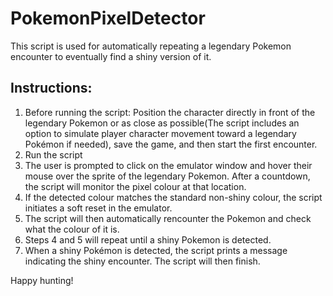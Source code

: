 # PokemonPixelDetector

This script is used for automatically repeating a legendary Pokemon encounter to eventually find a shiny version of it. 

## Instructions:
1. Before running the script: Position the character directly in front of the legendary Pokemon or as close as possible(The script includes an option to simulate player character movement toward a legendary Pokémon if needed), save the game, and then start the first encounter.
2. Run the script
3. The user is prompted to click on the emulator window and hover their mouse over the sprite of the legendary Pokemon. After a countdown, the script will monitor the pixel colour at that location.
4. If the detected colour matches the standard non-shiny colour, the script initiates a soft reset in the emulator.
5. The script will then automatically rencounter the Pokemon and check what the colour of it is.
6. Steps 4 and 5 will repeat until a shiny Pokemon is detected.
7. When a shiny Pokémon is detected, the script prints a message indicating the shiny encounter.  The script will then finish.

Happy hunting!
